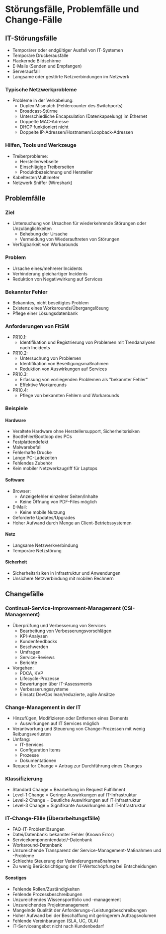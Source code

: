 # Störungsfälle, Problemfälle und Change-Fälle

## IT-Störungsfälle
- Temporärer oder endgültiger Ausfall von IT-Systemen
- Temporäre Druckerausfälle
- Flackernde Bildschirme
- E-Mails (Senden und Empfangen)
- Serverausfall
- Langsame oder gestörte Netzverbindungen im Netzwerk

### Typische Netzwerkprobleme
- Probleme in der Verkabelung:
  - Duplex Mismatch (Fehlercounter des Switchports)
  - Broadcast-Stürme
  - Unterschiedliche Encapsulation (Datenkapselung) im Ethernet
  - Doppelte MAC-Adresse
  - DHCP funktioniert nicht
  - Doppelte IP-Adressen/Hostnamen/Loopback-Adressen
 
### Hilfen, Tools und Werkzeuge
- Treiberprobleme:
  - Herstellerwebseite
  - Einschlägige Treiberseiten
  - Produktbezeichnung und Hersteller
- Kabeltester/Multimeter
- Netzwerk Sniffer (Wireshark)

## Problemfälle

### Ziel
- Untersuchung von Ursachen für wiederkehrende Störungen oder Unzulänglichkeiten
  - Behebung der Ursache
  - Vermeidung von Wiederauftreten von Störungen
- Verfügbarkeit von Workarounds

### Problem
- Ursache eines/mehrerer Incidents
- Verhinderung gleichartiger Incidents
- Reduktion von Negativwirkung auf Services

### Bekannter Fehler
- Bekanntes, nicht beseitigtes Problem
- Existenz eines Workarounds/Übergangslösung
- Pflege einer Lösungsdatenbank

### Anforderungen von FitSM
- PR10.1:
  - Identifikation und Registrierung von Problemen mit Trendanalysen nach Incidents
- PR10.2:
  - Untersuchung von Problemen
  - Identifikation von Beseitigungsmaßnahmen
  - Reduktion von Auswirkungen auf Services
- PR10.3:
  - Erfassung von vorliegenden Problemen als "bekannter Fehler"
  - Effektive Workarounds
- PR10.4:
  - Pflege von bekannten Fehlern und Workarounds
 
### Beispiele

#### Hardware
- Veraltete Hardware ohne Herstellersupport, Sicherheitsrisiken
- Bootfehler/Bootloop des PCs
- Festplattendefekt
- Malwarebefall
- Fehlerhafte Drucke
- Lange PC-Ladezeiten
- Fehlendes Zubehör
- Kein mobiler Netzwerkzugriff für Laptops

#### Software
- Browser:
  - Anzeigefehler einzelner Seiten/Inhalte
  - Keine Öffnung von PDF-Files möglich
- E-Mail:
  - Keine mobile Nutzung
- Geforderte Updates/Upgrades
- Hoher Aufwand durch Menge an Client-Betriebssystemen

#### Netz
- Langsame Netzwerkverbindung
- Temporäre Netzstörung

#### Sicherheit
- Sicherheitsrisiken in Infrastruktur und Anwendungen
- Unsichere Netzverbindung mit mobilen Rechnern

## Changefälle

### Continual-Service-Improvement-Management (CSI-Management)
- Überprüfung und Verbesserung von Services
  - Bearbeitung von Verbesserungsvorschlägen
  - KPI-Analysen
  - Kundenfeedbacks
  - Beschwerden
  - Umfragen
  - Service-Reviews
  - Berichte
- Vorgehen:
  - PDCA, KVP
  - Lifecycle-Prozesse
  - Bewertungen über IT-Assessments
  - Verbesserungssysteme
  - Einsatz DevOps lean/reduzierte, agile Ansätze
 
### Change-Management in der IT
- Hinzufügen, Modifizieren oder Entfernen eines Elements
  - Auswirkungen auf IT Services möglich
- Verantwortung und Steuerung von Change-Prozessen mit wenig Reibungsverlusten
- Umfang:
  - IT-Services
  - Configuration Items
  - Prozesse
  - Dokumentationen
- Request for Change = Antrag zur Durchführung eines Changes

### Klassifizierung
- Standard Change = Bearbeitung im Request Fulfillment
- Level-1 Change = Geringe Auswirkungen auf IT-Infrastruktur
- Level-2 Change = Deutliche Auswirkungen auf IT-Infrastruktur
- Level-3 Change = Signifikante Auswirkungen auf IT-Infrastruktur

### IT-Change-Fälle (Überarbeitungsfälle)
- FAQ-IT-Problemlösungen
- Datei/Datenbank: bekannter Fehler (Known Error)
- Servicekomponentendatei/-Datenbank
- Workaround-Datenbank
- Unzureichende Transparenz der Service-Management-Maßnahmen und -Probleme
- Schlechte Steuerung der Veränderungsmaßnahmen
- Zu wenig Berücksichtigung der IT-Wertschöpfung bei Entscheidungen

#### Sonstiges
- Fehlende Rollen/Zuständigkeiten
- Fehlende Prozessbeschreibungen
- Unzureichendes Wissensportfolio und -management
- Unzureichendes Projektmanagement
- Mangelnde Qualität der Anforderungs-/Leistungsbeschreibungen
- Hoher Aufwand bei der Beschaffung mit geringerem Auftragsvolumen
- Fehlende Vereinbarungen (SLA, UC, OLA)
- IT-Serviceangebot nicht nach Kundenbedarf

